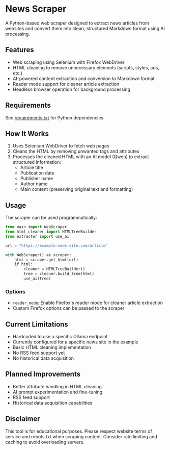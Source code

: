 # News Scraper

A Python-based web scraper designed to extract news articles from websites and convert them into clean, structured Markdown format using AI processing.

## Features

- Web scraping using Selenium with Firefox WebDriver
- HTML cleaning to remove unnecessary elements (scripts, styles, ads, etc.)
- AI-powered content extraction and conversion to Markdown format
- Reader mode support for cleaner article extraction
- Headless browser operation for background processing

## Requirements

See [requirements.txt](requirements.txt) for Python dependencies.

## How It Works

1. Uses Selenium WebDriver to fetch web pages
2. Cleans the HTML by removing unwanted tags and attributes
3. Processes the cleaned HTML with an AI model (Qwen) to extract structured information:
   - Article title
   - Publication date
   - Publisher name
   - Author name
   - Main content (preserving original text and formatting)

## Usage

The scraper can be used programmatically:

```python
from main import WebScraper
from html_cleaner import HTMLTreeBuilder
from extractor import use_ai

url = "https://example-news-site.com/article"

with WebScraper() as scraper:
    html = scraper.get_html(url)
    if html:
        cleaner = HTMLTreeBuilder()
        tree = cleaner.build_tree(html)
        use_ai(tree)
```

### Options

- `reader_mode`: Enable Firefox's reader mode for cleaner article extraction
- Custom Firefox options can be passed to the scraper

## Current Limitations

- Hardcoded to use a specific Ollama endpoint
- Currently configured for a specific news site in the example
- Basic HTML cleaning implementation
- No RSS feed support yet
- No historical data acquisition

## Planned Improvements

- Better attribute handling in HTML cleaning
- AI prompt experimentation and fine-tuning
- RSS feed support
- Historical data acquisition capabilities

## Disclaimer

This tool is for educational purposes. Please respect website terms of service and robots.txt when scraping content. Consider rate limiting and caching to avoid overloading servers.